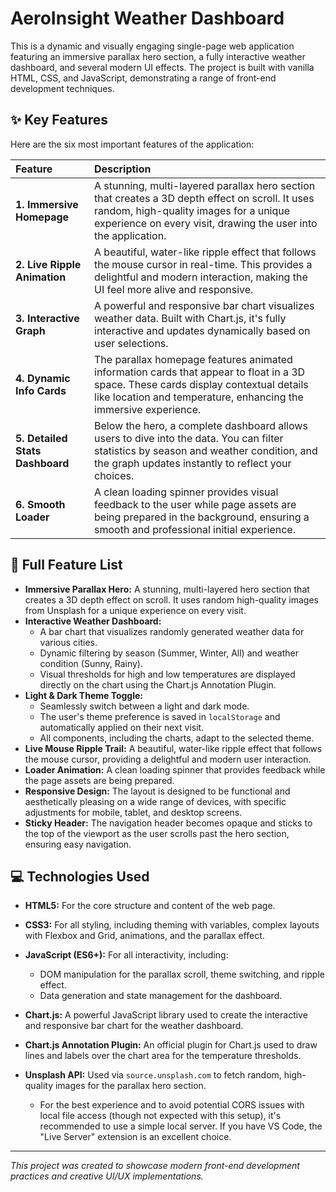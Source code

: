 # AeroInsight Weather Dashboard 

This is a dynamic and visually engaging single-page web application featuring an immersive parallax hero section, a fully interactive weather dashboard, and several modern UI effects. The project is built with vanilla HTML, CSS, and JavaScript, demonstrating a range of front-end development techniques.

## ✨ Key Features

Here are the six most important features of the application:

| Feature | Description |
| :--- | :--- |
| **1. Immersive Homepage** | A stunning, multi-layered parallax hero section that creates a 3D depth effect on scroll. It uses random, high-quality images for a unique experience on every visit, drawing the user into the application. |
| **2. Live Ripple Animation** | A beautiful, water-like ripple effect that follows the mouse cursor in real-time. This provides a delightful and modern interaction, making the UI feel more alive and responsive. |
| **3. Interactive Graph** | A powerful and responsive bar chart visualizes weather data. Built with Chart.js, it's fully interactive and updates dynamically based on user selections. |
| **4. Dynamic Info Cards** | The parallax homepage features animated information cards that appear to float in a 3D space. These cards display contextual details like location and temperature, enhancing the immersive experience. |
| **5. Detailed Stats Dashboard** | Below the hero, a complete dashboard allows users to dive into the data. You can filter statistics by season and weather condition, and the graph updates instantly to reflect your choices. |
| **6. Smooth Loader** | A clean loading spinner provides visual feedback to the user while page assets are being prepared in the background, ensuring a smooth and professional initial experience. |


## 🚀 Full Feature List

* **Immersive Parallax Hero:** A stunning, multi-layered hero section that creates a 3D depth effect on scroll. It uses random high-quality images from Unsplash for a unique experience on every visit.
* **Interactive Weather Dashboard:**
    * A bar chart that visualizes randomly generated weather data for various cities.
    * Dynamic filtering by season (Summer, Winter, All) and weather condition (Sunny, Rainy).
    * Visual thresholds for high and low temperatures are displayed directly on the chart using the Chart.js Annotation Plugin.
* **Light & Dark Theme Toggle:**
    * Seamlessly switch between a light and dark mode.
    * The user's theme preference is saved in `localStorage` and automatically applied on their next visit.
    * All components, including the charts, adapt to the selected theme.
* **Live Mouse Ripple Trail:** A beautiful, water-like ripple effect that follows the mouse cursor, providing a delightful and modern user interaction.
* **Loader Animation:** A clean loading spinner that provides feedback while the page assets are being prepared.
* **Responsive Design:** The layout is designed to be functional and aesthetically pleasing on a wide range of devices, with specific adjustments for mobile, tablet, and desktop screens.
* **Sticky Header:** The navigation header becomes opaque and sticks to the top of the viewport as the user scrolls past the hero section, ensuring easy navigation.

## 💻 Technologies Used

* **HTML5:** For the core structure and content of the web page.
* **CSS3:** For all styling, including theming with variables, complex layouts with Flexbox and Grid, animations, and the parallax effect.
* **JavaScript (ES6+):** For all interactivity, including:
    * DOM manipulation for the parallax scroll, theme switching, and ripple effect.
    * Data generation and state management for the dashboard.
* **Chart.js:** A powerful JavaScript library used to create the interactive and responsive bar chart for the weather dashboard.
* **Chart.js Annotation Plugin:** An official plugin for Chart.js used to draw lines and labels over the chart area for the temperature thresholds.
* **Unsplash API:** Used via `source.unsplash.com` to fetch random, high-quality images for the parallax hero section.


    * For the best experience and to avoid potential CORS issues with local file access (though not expected with this setup), it's recommended to use a simple local server. If you have VS Code, the "Live Server" extension is an excellent choice.

---

*This project was created to showcase modern front-end development practices and creative UI/UX implementations.*
